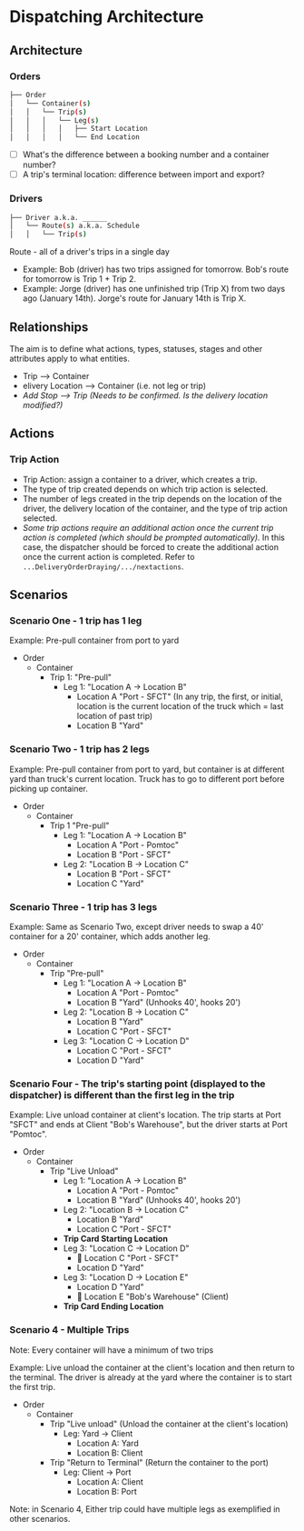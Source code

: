 # Dispatching Architecture

## Architecture

### Orders

```bash
├── Order
│   └── Container(s)
│   │   └── Trip(s)
│   │   │   └── Leg(s)
│   │   │   │   ├── Start Location
│   │   │   │   └── End Location
```

- [ ] What's the difference between a booking number and a container number?
- [ ] A trip's terminal location: difference between import and export?

### Drivers

```bash
├── Driver a.k.a. ______
│   └── Route(s) a.k.a. Schedule
│   │   └── Trip(s)
```

Route - all of a driver's trips in a single day

- Example: Bob (driver) has two trips assigned for tomorrow.  Bob's route for tomorrow is Trip 1 + Trip 2.
- Example: Jorge (driver) has one unfinished trip (Trip X) from two days ago (January 14th).  Jorge's route for January 14th is Trip X.

## Relationships

The aim is to define what actions, types, statuses, stages and other attributes apply to what entities.  

- Trip --> Container
- elivery Location --> Container (i.e. not leg or trip)
- *Add Stop --> Trip (Needs to be confirmed. Is the delivery location modified?)*

## Actions

### Trip Action

- Trip Action: assign a container to a driver, which creates a trip.
- The type of trip created depends on which trip action is selected.
- The number of legs created in the trip depends on the location of the driver, the delivery location of the container, and the type of trip action selected.
- *Some trip actions require an additional action once the current trip action is completed (which should be prompted automatically).*  In this case, the dispatcher should be forced to create the additional action once the current action is completed.  Refer to `...DeliveryOrderDraying/.../nextactions`.

## Scenarios

### Scenario One - 1 trip has 1 leg

Example: Pre-pull container from port to yard

- Order
  - Container
    - Trip 1: "Pre-pull"
      - Leg 1: "Location A -> Location B"
        - Location A "Port - SFCT" (In any trip, the first, or initial, location is the current location of the truck which = last location of past trip)
        - Location B "Yard"

### Scenario Two - 1 trip has 2 legs

Example: Pre-pull container from port to yard, but container is at different yard than truck's current location.  Truck has to go to different port before picking up container.  

- Order
  - Container
    - Trip 1 "Pre-pull"
      - Leg 1: "Location A -> Location B"
        - Location A "Port - Pomtoc"
        - Location B "Port - SFCT"
      - Leg 2: "Location B -> Location C"
        - Location B "Port - SFCT"
        - Location C "Yard"

### Scenario Three - 1 trip has 3 legs

Example: Same as Scenario Two, except driver needs to swap a 40' container for a 20' container, which adds another leg.

- Order
  - Container
    - Trip "Pre-pull"
      - Leg 1: "Location A -> Location B"
        - Location A "Port - Pomtoc"
        - Location B "Yard" (Unhooks 40', hooks 20')
      - Leg 2: "Location B -> Location C"
        - Location B "Yard"
        - Location C "Port - SFCT"
      - Leg 3: "Location C -> Location D"
        - Location C "Port - SFCT"
        - Location D "Yard"

### Scenario Four - The trip's starting point (displayed to the dispatcher) is different than the first leg in the trip

Example: Live unload container at client's location.  The trip starts at Port "SFCT" and ends at Client "Bob's Warehouse", but the driver starts at Port "Pomtoc".

- Order
  - Container
    - Trip "Live Unload"
      - Leg 1: "Location A -> Location B"
        - Location A "Port - Pomtoc"
        - Location B "Yard" (Unhooks 40', hooks 20')
      - Leg 2: "Location B -> Location C"
        - Location B "Yard"
        - Location C "Port - SFCT"
      - **Trip Card Starting Location**
      - Leg 3: "Location C -> Location D"
        - :truck: Location C "Port - SFCT"
        - Location D "Yard"
      - Leg 3: "Location D -> Location E"
        - Location D "Yard"
        - :red_circle: Location E "Bob's Warehouse" (Client)
      - **Trip Card Ending Location**

### Scenario 4 - Multiple Trips

Note: Every container will have a minimum of two trips

Example: Live unload the container at the client's location and then return to the terminal.  The driver is already at the yard where the container is to start the first trip.

- Order
  - Container
    - Trip "Live unload" (Unload the container at the client's location)
      - Leg: Yard -> Client
        - Location A: Yard
        - Location B: Client
    - Trip "Return to Terminal" (Return the container to the port)
      - Leg: Client -> Port
        - Location A: Client
        - Location B: Port

Note: in Scenario 4, Either trip could have multiple legs as exemplified in other scenarios.
